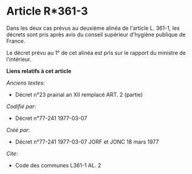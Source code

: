 # Article R*361-3

Dans les deux cas prévus au deuxième alinéa de l'article L. 361-1, les décrets sont pris après avis du conseil supérieur
d'hygiène publique de France. 

Le décret prévu au 1° de cet alinéa est pris sur le rapport du ministre de l'intérieur.

**Liens relatifs à cet article**

_Anciens textes_:

  - Décret n°23 prairial an XII remplacé ART. 2 (partie)

_Codifié par_:

  - Décret n°77-241 1977-03-07

_Créé par_:

  - Décret n°77-241 1977-03-07 JORF et JONC 18 mars 1977

_Cite_:

  - Code des communes L361-1 AL. 2

